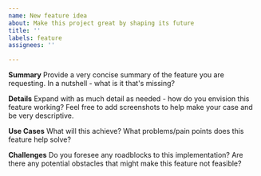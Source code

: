 ```yaml
---
name: New feature idea
about: Make this project great by shaping its future
title: ''
labels: feature
assignees: ''

---
```


**Summary**
Provide a very concise summary of the feature you are requesting. In a nutshell - what is it that's missing?

**Details**
Expand with as much detail as needed - how do you envision this feature working? Feel free to add screenshots to help make your case and be very descriptive.

**Use Cases**
What will this achieve? What problems/pain points does this feature help solve?

**Challenges**
Do you foresee any roadblocks to this implementation? Are there any potential obstacles that might make this feature not feasible?
